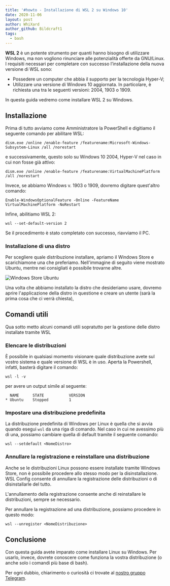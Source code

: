 ```yaml
---
title: '#howto - Installazione di WSL 2 su Windows 10'
date: 2020-11-06
layout: post
author: WhiXard
author_github: Bildcraft1
tags:
  - bash
---
```

**WSL 2** è un potente strumento per quanti hanno bisogno di utilizzare Windows, ma non vogliono rinunciare alle potenzialità offerte da GNU/Linux. I requisiti necessari per completare con successo l’installazione della nuova versione di WSL sono:

* Possedere un computer che abbia il supporto per la tecnologia Hyper-V;
* Utilizzare una versione di Windows 10 aggiornata. In particolare, è richiesta una tra le seguenti versioni: 2004, 1903 o 1909.

In questa guida vedremo come installare WSL 2 su Windows.

## Installazione

Prima di tutto avviamo come Amministratore la PowerShell e digitiamo il seguente comando per abilitare WSL:

```
dism.exe /online /enable-feature /featurename:Microsoft-Windows-Subsystem-Linux /all /norestart
```

e successivamente, questo solo su Windows 10 2004, Hyper-V nel caso in cui non fosse già attivo:
```
dism.exe /online /enable-feature /featurename:VirtualMachinePlatform /all /norestart
```

Invece, se abbiamo Windows v. 1903 o 1909, dovremo digitare quest'altro comando:
```
Enable-WindowsOptionalFeature -Online -FeatureName VirtualMachinePlatform -NoRestart
```

Infine, abilitiamo WSL 2:

```
wsl --set-default-version 2
```

Se il procedimento è stato completato con successo, riavviamo il PC.

### Installazione di una distro
Per scegliere quale distribuzione installare, apriamo il Windows Store e scarichiamone una che preferiamo. Nell'immagine di seguito viene mostrato Ubuntu, mentre nei consigliati è possibile trovarne altre.

![Windows Store Ubuntu](storage/Capture.PNG)

Una volta che abbiamo installato la distro che desideriamo usare, dovremo aprire l'applicazione della distro in questione e creare un utente (sarà la prima cosa che ci verrà chiesta),

## Comandi utili
Qua sotto metto alcuni comandi utili sopratutto per la gestione delle distro installate tramite WSL

### Elencare le distribuzioni

È possibile in qualsiasi momento visionare quale distribuzione avete sul vostro sistema e quale versione di WSL è in uso. Aperta la Powershell, infatti, basterà digitare il comando:

```
wsl -l -v
```

per avere un output simile al seguente:
```
  NAME      STATE           VERSION
* Ubuntu    Stopped         1
```

### Impostare una distribuzione predefinita

La distribuzione predefinita di Windows per Linux è quella che si avvia quando esegui `wsl` da una riga di comando. Nel caso in cui ne avessimo più di una, possiamo cambiare quella di default tramite il seguente comando:

```
wsl --setdefault <NomeDistro>
```

### Annullare la registrazione e reinstallare una distribuzione

Anche se le distribuzioni Linux possono essere installate tramite Windows Store, non è possibile procedere allo stesso modo per la disinstallazione. WSL Config consente di annullare la registrazione delle distribuzioni o di disinstallarle del tutto.

L'annullamento della registrazione consente anche di reinstallare le distribuzioni, sempre se necessario.

Per annullare la registrazione ad una distribuzione, possiamo procedere in questo modo:

```
wsl --unregister <NomeDistribuzione>
```

## Conclusione
Con questa guida avete imparato come installare Linux su Windows. Per usarlo, invece, dovrete conoscere come funziona la vostra distribuzione (o anche solo i comandi più base di bash).

Per ogni dubbio, chiarimento o curiosità ci trovate al <a href="https://t.me/linuxpeople">nostro gruppo Telegram</a>.
